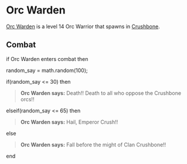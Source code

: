 # Orc Warden



[Orc Warden](/npc/58047) is a level 14 Orc Warrior that spawns in [Crushbone](/zone/58).



## Combat

if Orc Warden enters combat  then


random_say = math.random(100);


if(random_say <= 30) then



>**Orc Warden says:** Death!!  Death to all who oppose the Crushbone orcs!!


elseif(random_say <= 65) then



>**Orc Warden says:** Hail, Emperor Crush!!


else



>**Orc Warden says:** Fall before the might of Clan Crushbone!!

end